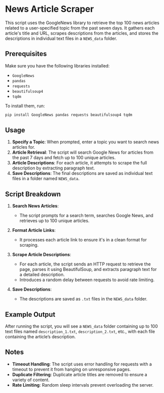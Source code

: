 # News Article Scraper

This script uses the GoogleNews library to retrieve the top 100 news articles related to a user-specified topic from the past seven days. It gathers each article's title and URL, scrapes descriptions from the articles, and stores the descriptions in individual text files in a `NEWS_data` folder.

## Prerequisites

Make sure you have the following libraries installed:

- `GoogleNews`
- `pandas`
- `requests`
- `beautifulsoup4`
- `tqdm`

To install them, run:

```bash
pip install GoogleNews pandas requests beautifulsoup4 tqdm
```

## Usage

1. **Specify a Topic**: When prompted, enter a topic you want to search news articles for.
2. **Article Retrieval**: The script will search Google News for articles from the past 7 days and fetch up to 100 unique articles.
3. **Article Descriptions**: For each article, it attempts to scrape the full description by extracting paragraph text.
4. **Save Descriptions**: The final descriptions are saved as individual text files in a folder named `NEWS_data`.

## Script Breakdown

1. **Search News Articles**: 
   - The script prompts for a search term, searches Google News, and retrieves up to 100 unique articles.
   
2. **Format Article Links**: 
   - It processes each article link to ensure it's in a clean format for scraping.
   
3. **Scrape Article Descriptions**: 
   - For each article, the script sends an HTTP request to retrieve the page, parses it using BeautifulSoup, and extracts paragraph text for a detailed description.
   - Introduces a random delay between requests to avoid rate limiting.
   
4. **Save Descriptions**:
   - The descriptions are saved as `.txt` files in the `NEWS_data` folder.

## Example Output

After running the script, you will see a `NEWS_data` folder containing up to 100 text files named `description_1.txt`, `description_2.txt`, etc., with each file containing the article’s description.

## Notes

- **Timeout Handling**: The script uses error handling for requests with a timeout to prevent it from hanging on unresponsive pages.
- **Duplicate Filtering**: Duplicate article titles are removed to ensure a variety of content.
- **Rate Limiting**: Random sleep intervals prevent overloading the server.

